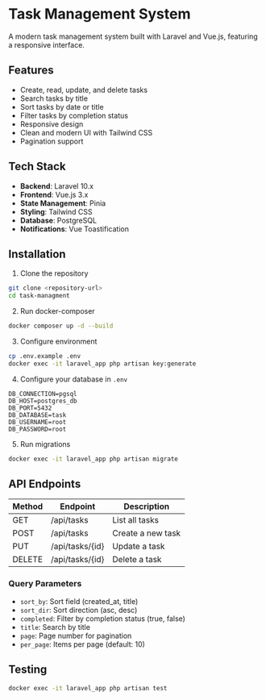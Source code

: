 # Task Management System

A modern task management system built with Laravel and Vue.js, featuring a responsive interface.

## Features

-   Create, read, update, and delete tasks
-   Search tasks by title
-   Sort tasks by date or title
-   Filter tasks by completion status
-   Responsive design
-   Clean and modern UI with Tailwind CSS
-   Pagination support

## Tech Stack

-   **Backend**: Laravel 10.x
-   **Frontend**: Vue.js 3.x
-   **State Management**: Pinia
-   **Styling**: Tailwind CSS
-   **Database**: PostgreSQL
-   **Notifications**: Vue Toastification

## Installation

1. Clone the repository

```bash
git clone <repository-url>
cd task-managment
```

2. Run docker-composer

```bash
docker composer up -d --build
```

3. Configure environment

```bash
cp .env.example .env
docker exec -it laravel_app php artisan key:generate
```

4. Configure your database in `.env`

```
DB_CONNECTION=pgsql
DB_HOST=postgres_db
DB_PORT=5432
DB_DATABASE=task
DB_USERNAME=root
DB_PASSWORD=root
```

5. Run migrations

```bash
docker exec -it laravel_app php artisan migrate
```

## API Endpoints

| Method | Endpoint        | Description       |
| ------ | --------------- | ----------------- |
| GET    | /api/tasks      | List all tasks    |
| POST   | /api/tasks      | Create a new task |
| PUT    | /api/tasks/{id} | Update a task     |
| DELETE | /api/tasks/{id} | Delete a task     |

### Query Parameters

-   `sort_by`: Sort field (created_at, title)
-   `sort_dir`: Sort direction (asc, desc)
-   `completed`: Filter by completion status (true, false)
-   `title`: Search by title
-   `page`: Page number for pagination
-   `per_page`: Items per page (default: 10)

## Testing

```bash
docker exec -it laravel_app php artisan test
```
